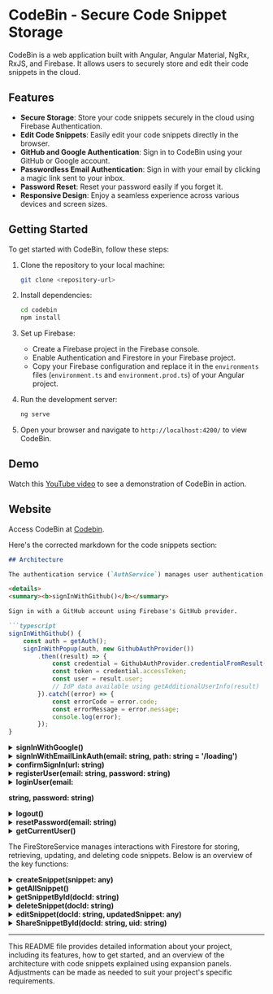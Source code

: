 # CodeBin - Secure Code Snippet Storage

CodeBin is a web application built with Angular, Angular Material, NgRx, RxJS, and Firebase. It allows users to securely store and edit their code snippets in the cloud.

## Features

- **Secure Storage**: Store your code snippets securely in the cloud using Firebase Authentication.
- **Edit Code Snippets**: Easily edit your code snippets directly in the browser.
- **GitHub and Google Authentication**: Sign in to CodeBin using your GitHub or Google account.
- **Passwordless Email Authentication**: Sign in with your email by clicking a magic link sent to your inbox.
- **Password Reset**: Reset your password easily if you forget it.
- **Responsive Design**: Enjoy a seamless experience across various devices and screen sizes.

## Getting Started

To get started with CodeBin, follow these steps:

1. Clone the repository to your local machine:

   ```bash
   git clone <repository-url>
   ```

2. Install dependencies:

   ```bash
   cd codebin
   npm install
   ```

3. Set up Firebase:

   - Create a Firebase project in the Firebase console.
   - Enable Authentication and Firestore in your Firebase project.
   - Copy your Firebase configuration and replace it in the `environments` files (`environment.ts` and `environment.prod.ts`) of your Angular project.

4. Run the development server:

   ```bash
   ng serve
   ```

5. Open your browser and navigate to `http://localhost:4200/` to view CodeBin.

## Demo

Watch this [YouTube video](#) to see a demonstration of CodeBin in action.

## Website

Access CodeBin at [Codebin](https://causewaylogin.vercel.app/).

Here's the corrected markdown for the code snippets section:

```markdown
## Architecture

The authentication service (`AuthService`) manages user authentication using Firebase Authentication. Below is an overview of the key functions:

<details>
<summary><b>signInWithGithub()</b></summary>

Sign in with a GitHub account using Firebase's GitHub provider.

```typescript
signInWithGithub() {
    const auth = getAuth();
    signInWithPopup(auth, new GithubAuthProvider())
        .then((result) => {
            const credential = GithubAuthProvider.credentialFromResult(result)!;
            const token = credential.accessToken;
            const user = result.user;
            // IdP data available using getAdditionalUserInfo(result)
        }).catch((error) => {
            const errorCode = error.code;
            const errorMessage = error.message;
            console.log(error);
        });
}
```

</details>

<details>
<summary><b>signInWithGoogle()</b></summary>

Sign in with a Google account using Firebase's Google provider.

```typescript
signInWithGoogle() {
    const auth = getAuth();
    signInWithPopup(auth, new GoogleAuthProvider())
        .then((result) => {
            this.router.navigate(['/snippet']);
            const credential = GoogleAuthProvider.credentialFromResult(result)!;
            const token = credential.accessToken;
            const user = result.user;
            console.log(user);
            // IdP data available using getAdditionalUserInfo(result)
        }).catch((error) => {
            const errorCode = error.code;
            const errorMessage = error.message;
            console.log(error);
        });
}
```

</details>

<details>
<summary><b>signInWithEmailLinkAuth(email: string, path: string = '/loading')</b></summary>

Send a sign-in email link to the user's email address. The user clicks the link to sign in to the application.

```typescript
signInWithEmailLinkAuth(email: string, path: string = '/loading') {
    const auth = getAuth();
    const actionCodeSettings: ActionCodeSettings = {
        // URL you want to redirect back to. The domain (www.example.com) for this
        // URL must be in the authorized domains list in the Firebase Console.
        url: location.origin + this.location.prepareExternalUrl(path),
        // This must be true.
        handleCodeInApp: true,
    }
    sendSignInLinkToEmail(auth, email, actionCodeSettings)
        .then(() => {
            // The link was successfully sent. Inform the user.
            // Save the email locally so you don't need to ask the user for it again
            // if they open the link on the same device.
            window.localStorage.setItem('emailForSignIn', email);
            this.dialog.open(LinksendComponent)
            console.log('email sent');
            // ...
        })
        .catch((error) => {
            const errorCode = error.code;
            const errorMessage = error.message;
            console.log(error);
            // ...
        });
}
```

</details>

<details>
<summary><b>confirmSignIn(url: string)</b></summary>

Confirm the sign-in link sent via email and sign the user into the application.

```typescript
confirmSignIn(url: string) {
    // Confirm the link is a sign-in with email link.
    const auth = getAuth();
    if (isSignInWithEmailLink(auth, window.location.href)) {
        // Additional state parameters can also be passed via URL.
        // This can be used to continue the user's intended action before triggering
        // the sign-in operation.
        // Get the email if available. This should be available if the user completes
        // the flow on the same device where they started it.
        let email = window.localStorage.getItem('emailForSignIn')!;
        // The client SDK will parse the code from the link for you.
        signInWithEmailLink(auth, email, window.location.href)
            .then((result) => {
                // Clear email from storage.
                window.localStorage.removeItem('emailForSignIn');
                // You can access the new user via result.user
                // Additional user info profile not available via:
                // result.additionalUserInfo.profile == null
                // You can check if the user is new or existing:
                // result.additionalUserInfo.isNewUser
                this.router.navigate(['/snippet']);
                console.log(result);
            })
            .catch((error) => {
                // Some error occurred, you can inspect the code: error.code
                // Common errors could be invalid email and invalid or expired OTPs.
                console.log(error);
                this.router.navigate(['/']);
            });
    }
}
```

</details>

<details>
<summary><b>registerUser(email: string, password: string)</b></summary>

Register a new user with email and password.

```typescript
registerUser(email: string, password: string) {
    const auth = getAuth();
    createUserWithEmailAndPassword(auth, email, password)
        .then((userCredential) => {
            const user = userCredential.user;
            this.dialog.open(SucesspopComponent);
            this.router.navigate(['/snippet']);
        })
        .catch((error) => {
            const errorMessage = error.message;
            if (error.code === 'auth/email-already-in-use') {
                this.dialog.open(EmailAlreadyexistComponent);
            } else {
                this.dialog.open(InvalidEmailComponent);
            }
        });
}
```

</details>

<details>
<summary><b>loginUser(email:

 string, password: string)</b></summary>

Log in an existing user with email and password.

```typescript
loginUser(email: string, password: string) {
    const auth = getAuth();
    signInWithEmailAndPassword(auth, email, password)
        .then((userCredential) => {
            const user = userCredential.user;
            this.router.navigate(['/snippet']);
        })
        .catch((error) => {
            const errorCode = error.code;
            const errorMessage = error.message;
            this.dialog.open(InvalidemailpasswordComponent);
        });
}
```

</details>

<details>
<summary><b>logout()</b></summary>

Log out the current user.

```typescript
logout() {
    const auth = getAuth();
    signOut(auth).then(() => {
        this.uid = undefined;
        this.router.navigate(['/']);
    }).catch((error) => {
        console.log('Error occurred during signout:', error);
    });
}
```

</details>

<details>
<summary><b>resetPassword(email: string)</b></summary>

Send a password reset email to the user's email address.

```typescript
resetPassword(email: string) {
    const auth = getAuth();
    sendPasswordResetEmail(auth, email)
        .then(() => {
            this.dialog.open(LinksendComponent);
        })
        .catch((error) => {
            console.log('Error occurred during password reset:', error);
            this.dialog.open(LinksendComponent);
        });
}
```

</details>

<details>
<summary><b>getCurrentUser()</b></summary>

Get the current authenticated user.

```typescript
getCurrentUser() {
    return getAuth().currentUser;
}
```

</details>

The FireStoreService manages interactions with Firestore for storing, retrieving, updating, and deleting code snippets. Below is an overview of the key functions:

<details>
<summary><b>createSnippet(snippet: any)</b></summary>

Create a new code snippet in Firestore for the current user.

```typescript
async createSnippet(snippet: any) {
    try {
        const uid = this.authService.getUid();
        const docRef = await addDoc(collection(this.db, `users/${uid}/codesamples`), {
            ...snippet,
            by: uid
        });
        console.log("Document written with ID: ", docRef.id);
    } catch (e) {
        console.error("Error adding document: ", e);
        alert("error while creating");
    }
}
```

</details>

<details>
<summary><b>getAllSnippet()</b></summary>

Retrieve all code snippets stored in Firestore for the current user.

```typescript
async getAllSnippet() {
    let result: any[] = []
    const uid = window.localStorage.getItem('uid')
    const querySnapshot = await getDocs(collection(this.db, `users/${uid}/codesamples`));
    querySnapshot.forEach((doc) => {
        result.push({ id: doc.id, ...doc.data() })
    });
    return result
}
```

</details>

<details>
<summary><b>getSnippetById(docId: string)</b></summary>

Retrieve a specific code snippet by its ID from Firestore for the current user.

```typescript
async getSnippetById(docId: string) {
    const uid = window.localStorage.getItem('uid');
    const docRef = doc(this.db, `users/${uid}/codesamples`, docId);
    const docSnap = await getDoc(docRef);

    if (docSnap.exists()) {
        console.log("Document data:", docSnap.data());
        return docSnap.data();
    } else {
        console.log("No such document!");
        return {
            id: "1",
            title: "not found",
            code: "not found"
        };
    }
}
```

</details>

<details>
<summary><b>deleteSnippet(docId: string)</b></summary>

Delete a specific code snippet by its ID from Firestore for the current user.

```typescript
async deleteSnippet(docId: string) {
    try {
        const uid = this.authService.getUid();
        await deleteDoc(doc(this.db, `users/${uid}/codesamples`, docId));
        console.log("Document deleted successfully");
        return true;
    } catch (error) {
        console.error("Error deleting document: ", error);
        return false;
    }
}
```

</details>

<details>
<summary><b>editSnippet(docId: string, updatedSnippet: any)</b></summary>

Update a specific code snippet by its ID in Firestore for the current user.

```typescript
async editSnippet(docId: string, updatedSnippet: any) {
    try {
        const uid = this.authService.getUid();
        const docRef = doc(this.db, `users/${uid}/codesamples`, docId);
        
        await setDoc(docRef, updatedSnippet, { merge: true });

        console.log("Document edited successfully");
        return true;
    } catch (error) {
        console.error("Error editing document: ", error);
        return false;
   

 }
}
```

</details>

<details>
<summary><b>ShareSnippetById(docId: string, uid: string)</b></summary>

Retrieve a specific code snippet by its ID from Firestore for a given user ID (used for sharing).

```typescript
async ShareSnippetById(docId: string, uid: string) {
    const docRef = doc(this.db, `users/${uid}/codesamples`, docId);
    const docSnap = await getDoc(docRef);

    if (docSnap.exists()) {
        console.log("Document data:", docSnap.data());
        return docSnap.data();
    } else {
        console.log("No such document!");
        return {
            id: "1",
            title: "not found",
            code: "not found"
        };
    }
}
```

</details>





--- 

This README file provides detailed information about your project, including its features, how to get started, and an overview of the architecture with code snippets explained using expansion panels. Adjustments can be made as needed to suit your project's specific requirements.